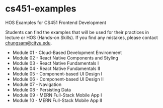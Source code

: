 # cs451-examples
HOS Examples for CS451 Frontend Development

Students can find the examples that will be used for their practices in lecture or HOS (Hands-on Skills).
If you find any mistakes, please contact chungsam@cityu.edu.

* Module 01 - Cloud-Based Development Environment 
* Module 02 - React Native Components and Styling 
* Module 03 - React Native Fundamentals I
* Module 04 - React Native Fundamentals II
* Module 05 - Component-based UI Design I
* Module 06 - Component-based UI Design II 
* Module 07 - Navigation
* Module 08 - Persisting Data
* Module 09 - MERN Full-Stack Mobile App I
* Module 10 - MERN Full-Stack Mobile App II 
